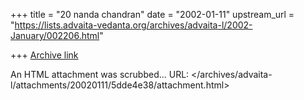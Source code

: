 +++
title = "20 nanda chandran"
date = "2002-01-11"
upstream_url = "https://lists.advaita-vedanta.org/archives/advaita-l/2002-January/002206.html"

+++
[Archive link](https://lists.advaita-vedanta.org/archives/advaita-l/2002-January/002206.html)

An HTML attachment was scrubbed...
URL: </archives/advaita-l/attachments/20020111/5dde4e38/attachment.html>

